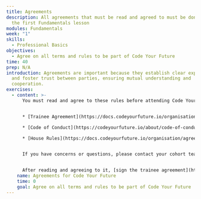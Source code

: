 ```yaml
---
title: Agreements
description: All agreements that must be read and agreed to must be done before
  the first Fundamentals lesson
modules: Fundamentals
week: "1"
skills:
  - Professional Basics
objectives:
  - Agree on all terms and rules to be part of Code Your Future
time: 40
prep: N﻿/A
introduction: Agreements are important because they establish clear expectations
  and foster trust between parties, ensuring mutual understanding and
  cooperation.
exercises:
  - content: >-
      You must read and agree to these rules before attending Code Your Future.


      * [Trainee Agreement](https://docs.codeyourfuture.io/organisation/agreements-and-rules/student-agreement)

      * [Code of Conduct](https://codeyourfuture.io/about/code-of-conduct/)

      * [House Rules](https://docs.codeyourfuture.io/organisation/agreements-and-rules/house-rules)


      If you have concerns or questions, please contact your cohort team. They will be happy to talk to you about our rules and what they mean for you.


      After reading and agreeing to it, [sign the trainee agreement](https://codeyourfuture.eversign.com/embedded/a4062d0361324f7f97cba1105f164b24) before coming to class.
    name: Agreements for Code Your Future
    time: 0
    goal: Agree on all terms and rules to be part of Code Your Future
---
```

